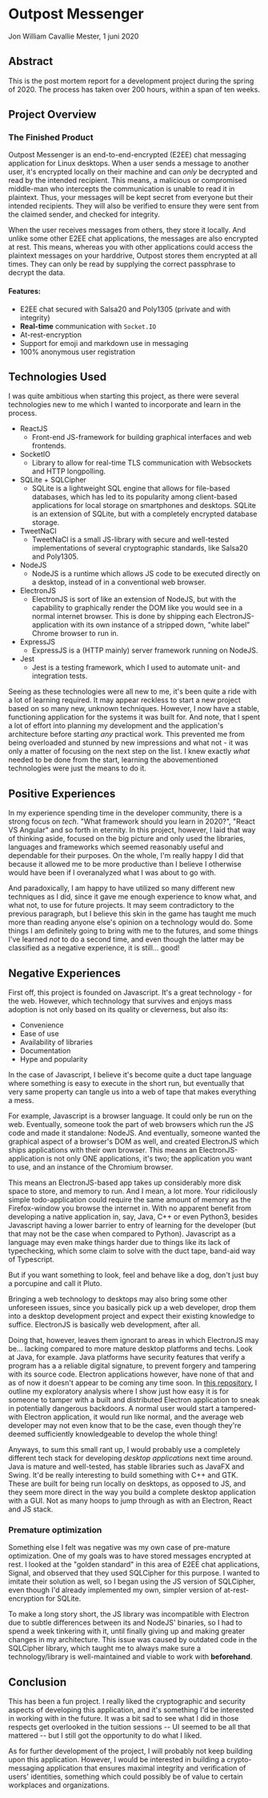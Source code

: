 # Outpost Messenger
Jon William Cavallie Mester, 1 juni 2020

## Abstract
This is the post mortem report for a development project during the spring of 2020. The process has taken over 200 hours, within a span of ten weeks.

## Project Overview
### The Finished Product
Outpost Messenger is an end-to-end-encrypted (E2EE) chat messaging application for Linux desktops. When a user sends a message to another user, it's encrypted locally on their machine and can *only* be decrypted and read by the intended recipient. This means, a malicious or compromised middle-man who intercepts the communication is unable to read it in plaintext. Thus, your messages will be kept secret from everyone but their intended recipients. They will also be verified to ensure they were sent from the claimed sender, and checked for integrity.

When the user receives messages from others, they store it locally. And unlike some other E2EE chat applications, the messages are also encrypted at rest. This means, whereas you with other applications could access the plaintext messages on your harddrive, Outpost stores them encrypted at all times. They can only be read by supplying the correct passphrase to decrypt the data.

#### Features:
- E2EE chat secured with Salsa20 and Poly1305 (private and with integrity)
- **Real-time** communication with `Socket.IO`
- At-rest-encryption
- Support for emoji and markdown use in messaging
- 100% anonymous user registration

## Technologies Used
I was quite ambitious when starting this project, as there were several technologies new to me which I wanted to incorporate and learn in the process.

- ReactJS
    - Front-end JS-framework for building graphical interfaces and web frontends.
- SocketIO
    - Library to allow for real-time TLS communication with Websockets and HTTP longpolling.
- SQLite + SQLCipher
    - SQLite is a lightweight SQL engine that allows for file-based databases, which has led to its popularity among client-based applications for local storage on smartphones and desktops. SQLite is an extension of SQLite, but with a completely encrypted database storage.
- TweetNaCl
    - TweetNaCl is a small JS-library with secure and well-tested implementations of several cryptographic standards, like Salsa20 and Poly1305.
- NodeJS
    - NodeJS is a runtime which allows JS code to be executed directly on a desktop, instead of in a conventional web browser.
- ElectronJS
    - ElectronJS is sort of like an extension of NodeJS, but with the capability to graphically render the DOM like you would see in a normal internet browser. This is done by shipping each ElectronJS-application with its own instance of a stripped down, "white label" Chrome browser to run in.
- ExpressJS
    - ExpressJS is a (HTTP mainly) server framework running on NodeJS.
- Jest
    - Jest is a testing framework, which I used to automate unit- and integration tests.

Seeing as these technologies were all new to me, it's been quite a ride with a lot of learning required. It may appear reckless to start a new project based on so many new, unknown techniques. However, I now have a stable, functioning application for the systems it was built for. And note, that I spent a lot of effort into planning my development and the application's architecture before starting *any* practical work. This prevented me from being overloaded and stunned by new impressions and what not - it was only a matter of focusing on the next step on the list. I knew exactly *what* needed to be done from the start, learning the abovementioned technologies were just the means to do it.

## Positive Experiences
In my experience spending time in the developer community, there is a strong focus on *tech*. "What framework should you learn in 2020?", "React VS Angular" and so forth in eternity. In this project, however, I laid that way of thinking aside, focused on the big picture and only used the libraries, languages and frameworks which seemed reasonably useful and dependable for their purposes. On the whole, I'm really happy I did that because it allowed me to be more productive than I believe I otherwise would have been if I overanalyzed what I was about to go with.

And paradoxically, I am happy to have utilized so many different new techniques as I did, since it gave me enough experience to know what, and what not, to use for future projects. It may seem contradictory to the previous paragraph, but I believe this skin in the game has taught me much more than reading anyone else's opinion on a technology would do. Some things I am definitely going to bring with me to the futures, and some things I've learned *not* to do a second time, and even though the latter may be classified as a negative experience, it is still... good!

## Negative Experiences
First off, this project is founded on Javascript. It's a great technology - for the web. However, which technology that survives and enjoys mass adoption is not only based on its quality or cleverness, but also its:

- Convenience
- Ease of use
- Availability of libraries
- Documentation
- Hype and popularity

In the case of Javascript, I believe it's become quite a duct tape language where something is easy to execute in the short run, but eventually that very same property can tangle us into a web of tape that makes everything a mess.

For example, Javascript is a browser language. It could only be run on the web. Eventually, someone took the part of web browsers which run the JS code and made it standalone: NodeJS. And eventually, someone wanted the graphical aspect of a browser's DOM as well, and created ElectronJS which ships applications with their own browser. This means an ElectronJS-application is not only ONE applications, it's two; the application you want to use, and an instance of the Chromium browser.

This means an ElectronJS-based app takes up considerably more disk space to store, and memory to run. And I mean, a lot more. Your ridicilously simple todo-application could require the same amount of memory as the Firefox-window you browse the internet in. With no apparent benefit from developing a native application in, say, Java, C++ or even Python3, besides Javascript having a lower barrier to entry of learning for the developer (but that may not be the case when compared to Python). Javascript as a language may even make things harder due to things like its lack of typechecking, which some claim to solve with the duct tape, band-aid way of Typescript. 

But if you want something to look, feel and behave like a dog, don't just buy a porcupine and call it Pluto.

Bringing a web technology to desktops may also bring some other unforeseen issues, since you basically pick up a web developer, drop them into a desktop development project and expect their existing knowledge to suffice. ElectronJS is basically web development, after all.

Doing that, however, leaves them ignorant to areas in which ElectronJS may be... lacking compared to more mature desktop platforms and techs. Look at Java, for example. Java platforms have security features that verify a program has a a reliable digital signature, to prevent forgery and tampering with its source code. Electron applications however, have none of that and as of now it doesn't appear to be coming any time soon. In [this repository](https://github.com/jonmest/How-To-Tamper-With-Any-Electron-Application), I outline my exploratory analysis where I show just how easy it is for someone to tamper with a built and distributed Electron application to sneak in potentially dangerous backdoors. A normal user would start a tampered-with Electron application, it would run like normal, and the average web developer may not even know that to be the case, even though they're deemed sufficiently knowledgeable to develop the whole thing!

Anyways, to sum this small rant up, I would probably use a completely different tech stack for developing *desktop applications* next time around. Java is mature and well-tested, has stable libraries such as JavaFX and Swing. It'd be really interesting to build something with C++ and GTK. These are built for being run locally on desktops, as opposed to JS, and they seem more direct in the way you build a complete desktop application with a GUI. Not as many hoops to jump through as with an Electron, React and JS stack.

### Premature optimization
Something else I felt was negative was my own case of pre-mature optimization. One of my goals was to have stored messages encrypted at rest. I looked at the "golden standard" in this area of E2EE chat applications, Signal, and observed that they used SQLCipher for this purpose. I wanted to imitate their solution as well, so I began using the JS version of SQLCipher, even though I'd already implemented my own, simpler version of at-rest-encryption for SQLite.

To make a long story short, the JS library was incompatible with Electron due to subtle differences between its and NodeJS' binaries, so I had to spend a week tinkering with it, until finally giving up and making greater changes in my architecture. This issue was caused by outdated code in the SQLCipher library, which taught me to always make sure a technology/library is well-maintained and viable to work with **beforehand**.

## Conclusion
This has been a fun project. I really liked the cryptographic and security aspects of developing this application, and it's something I'd be interested in working with in the future. It was a bit sad to see what I did in those respects get overlooked in the tuition sessions -- UI seemed to be all that mattered -- but I still got the opportunity to do what I liked.

As for further development of the project, I will probably not keep building upon this application. However, I would be interested in building a crypto-messaging application that ensures maximal integrity and verification of users' identities, something which could possibly be of value to certain workplaces and organizations.
